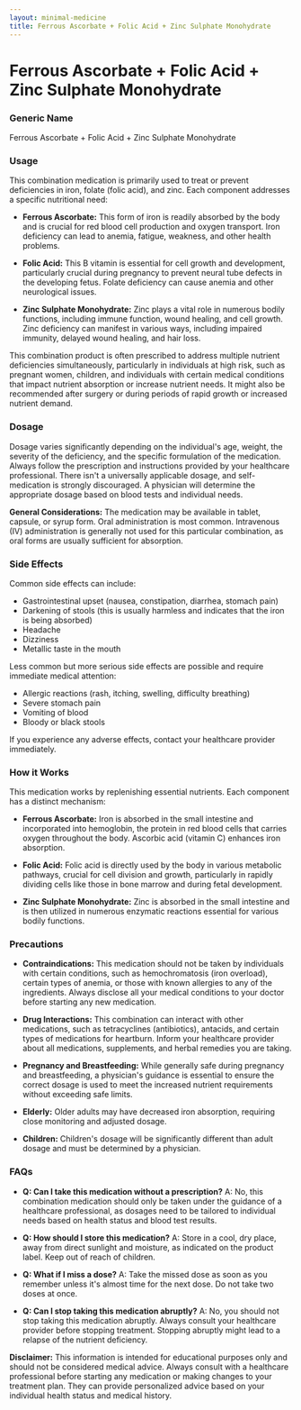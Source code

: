 ```yaml
---
layout: minimal-medicine
title: Ferrous Ascorbate + Folic Acid + Zinc Sulphate Monohydrate
---
```


# Ferrous Ascorbate + Folic Acid + Zinc Sulphate Monohydrate
### Generic Name
Ferrous Ascorbate + Folic Acid + Zinc Sulphate Monohydrate

### Usage

This combination medication is primarily used to treat or prevent deficiencies in iron, folate (folic acid), and zinc.  Each component addresses a specific nutritional need:

* **Ferrous Ascorbate:** This form of iron is readily absorbed by the body and is crucial for red blood cell production and oxygen transport. Iron deficiency can lead to anemia, fatigue, weakness, and other health problems.

* **Folic Acid:**  This B vitamin is essential for cell growth and development, particularly crucial during pregnancy to prevent neural tube defects in the developing fetus.  Folate deficiency can cause anemia and other neurological issues.

* **Zinc Sulphate Monohydrate:** Zinc plays a vital role in numerous bodily functions, including immune function, wound healing, and cell growth. Zinc deficiency can manifest in various ways, including impaired immunity, delayed wound healing, and hair loss.

This combination product is often prescribed to address multiple nutrient deficiencies simultaneously, particularly in individuals at high risk, such as pregnant women, children, and individuals with certain medical conditions that impact nutrient absorption or increase nutrient needs.  It might also be recommended after surgery or during periods of rapid growth or increased nutrient demand.


### Dosage

Dosage varies significantly depending on the individual's age, weight, the severity of the deficiency, and the specific formulation of the medication.  Always follow the prescription and instructions provided by your healthcare professional.  There isn't a universally applicable dosage, and self-medication is strongly discouraged.  A physician will determine the appropriate dosage based on blood tests and individual needs.

**General Considerations:**  The medication may be available in tablet, capsule, or syrup form.  Oral administration is most common.  Intravenous (IV) administration is generally not used for this particular combination, as oral forms are usually sufficient for absorption.


### Side Effects

Common side effects can include:

* Gastrointestinal upset (nausea, constipation, diarrhea, stomach pain)
* Darkening of stools (this is usually harmless and indicates that the iron is being absorbed)
* Headache
* Dizziness
* Metallic taste in the mouth


Less common but more serious side effects are possible and require immediate medical attention:

* Allergic reactions (rash, itching, swelling, difficulty breathing)
* Severe stomach pain
* Vomiting of blood
* Bloody or black stools


If you experience any adverse effects, contact your healthcare provider immediately.


### How it Works

This medication works by replenishing essential nutrients.  Each component has a distinct mechanism:

* **Ferrous Ascorbate:**  Iron is absorbed in the small intestine and incorporated into hemoglobin, the protein in red blood cells that carries oxygen throughout the body. Ascorbic acid (vitamin C) enhances iron absorption.

* **Folic Acid:**  Folic acid is directly used by the body in various metabolic pathways, crucial for cell division and growth, particularly in rapidly dividing cells like those in bone marrow and during fetal development.

* **Zinc Sulphate Monohydrate:** Zinc is absorbed in the small intestine and is then utilized in numerous enzymatic reactions essential for various bodily functions.


### Precautions

* **Contraindications:** This medication should not be taken by individuals with certain conditions, such as hemochromatosis (iron overload), certain types of anemia, or those with known allergies to any of the ingredients.  Always disclose all your medical conditions to your doctor before starting any new medication.

* **Drug Interactions:**  This combination can interact with other medications, such as tetracyclines (antibiotics), antacids, and certain types of medications for heartburn.  Inform your healthcare provider about all medications, supplements, and herbal remedies you are taking.

* **Pregnancy and Breastfeeding:** While generally safe during pregnancy and breastfeeding, a physician's guidance is essential to ensure the correct dosage is used to meet the increased nutrient requirements without exceeding safe limits.

* **Elderly:** Older adults may have decreased iron absorption, requiring close monitoring and adjusted dosage.

* **Children:** Children's dosage will be significantly different than adult dosage and must be determined by a physician.


### FAQs

* **Q: Can I take this medication without a prescription?**  A: No, this combination medication should only be taken under the guidance of a healthcare professional, as dosages need to be tailored to individual needs based on health status and blood test results.

* **Q: How should I store this medication?**  A: Store in a cool, dry place, away from direct sunlight and moisture, as indicated on the product label.  Keep out of reach of children.

* **Q: What if I miss a dose?**  A: Take the missed dose as soon as you remember unless it's almost time for the next dose. Do not take two doses at once.

* **Q: Can I stop taking this medication abruptly?**  A: No, you should not stop taking this medication abruptly.  Always consult your healthcare provider before stopping treatment.  Stopping abruptly might lead to a relapse of the nutrient deficiency.


**Disclaimer:** This information is intended for educational purposes only and should not be considered medical advice.  Always consult with a healthcare professional before starting any medication or making changes to your treatment plan.  They can provide personalized advice based on your individual health status and medical history.
